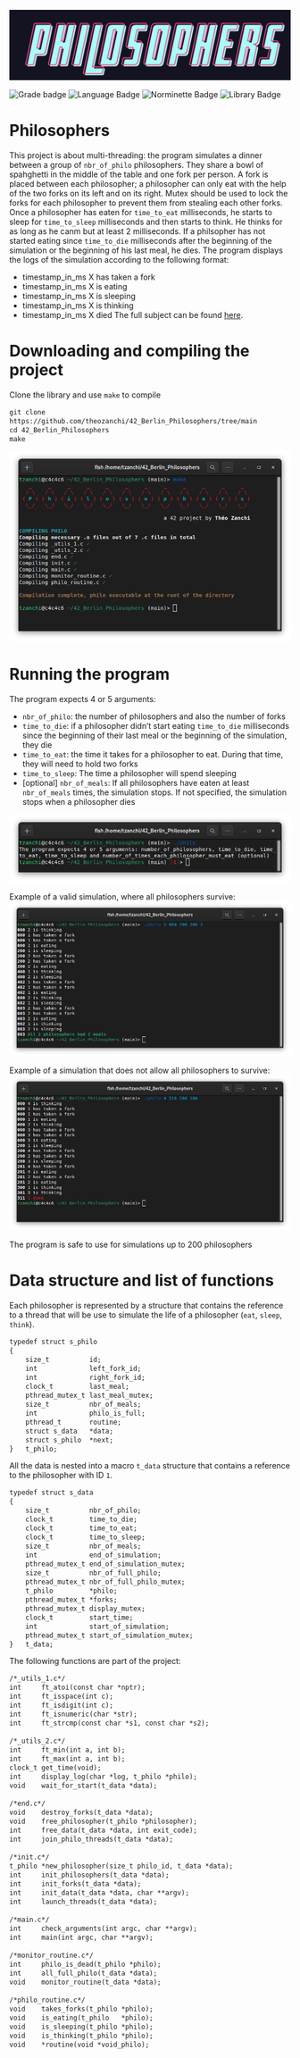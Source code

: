 ![Philosophers logo](.media/philosophers_logo.png)

![Grade badge](https://img.shields.io/badge/125_%2F_100-004d40?label=final%20grade&labelColor=151515&logo=data:image/svg%2bxml;base64,PHN2ZyB4bWxucz0iaHR0cDovL3d3dy53My5vcmcvMjAwMC9zdmciIGhlaWdodD0iMjRweCIgdmlld0JveD0iMCAwIDI0IDI0IiB3aWR0aD0iMjRweCIgZmlsbD0iI0ZGRkZGRiI+PHBhdGggZD0iTTAgMGgyNHYyNEgweiIgZmlsbD0ibm9uZSIvPjxwYXRoIGQ9Ik0xMiAxNy4yN0wxOC4xOCAyMWwtMS42NC03LjAzTDIyIDkuMjRsLTcuMTktLjYxTDEyIDIgOS4xOSA4LjYzIDIgOS4yNGw1LjQ2IDQuNzNMNS44MiAyMXoiLz48L3N2Zz4=) ![Language Badge](https://img.shields.io/badge/C-fe428e?logo=C&label=language&labelColor=151515) ![Norminette Badge](https://img.shields.io/badge/passing-brightgreen?logo=42&label=norminette&labelColor=151515) ![Library Badge](https://img.shields.io/badge/none-c40233?logo=GitHub&label=library%20used&labelColor=151515)

# Philosophers

This project is about multi-threading: the program simulates a dinner between a group of `nbr_of_philo` philosophers. They share a bowl of spahghetti in the middle of the table and one fork per person. 
A fork is placed between each philosopher; a philosopher can only eat with the help of the two forks on its left and on its right. 
Mutex should be used to lock the forks for each philosopher to prevent them from stealing each other forks.
Once a philosopher has eaten for `time_to_eat` milliseconds, he starts to sleep for `time_to_sleep` milliseconds and then starts to think. He thinks for as long as he canm but at least 2 milliseconds. 
If a philsopher has not started eating since `time_to_die` milliseconds after the beginning of the simulation or the beginning of his last meal, he dies. 
The program displays the logs of the simulation according to the following format:
* timestamp_in_ms X has taken a fork
* timestamp_in_ms X is eating
* timestamp_in_ms X is sleeping
* timestamp_in_ms X is thinking
* timestamp_in_ms X died
The full subject can be found [here](.media/en.subject.pdf).

# Downloading and compiling the project

Clone the library and use `make` to compile
```
git clone https://github.com/theozanchi/42_Berlin_Philosophers/tree/main
cd 42_Berlin_Philosophers
make
```
![Compilation screenshot](.media/compilation_complete_screenshot.png)

# Running the program
The program expects 4 or 5 arguments:
* `nbr_of_philo`: the number of philosophers and also the number of forks
* `time_to_die`: if a philosopher didn’t start eating `time_to_die` milliseconds since the beginning of their last meal or the beginning of the simulation, they die
* `time_to_eat`: the time it takes for a philosopher to eat. During that time, they will need to hold two forks
* `time_to_sleep`:  The time a philosopher will spend sleeping
* [optional] `nbr_of_meals`: If all philosophers have eaten at least `nbr_of_meals` times, the simulation stops. If not specified, the simulation stops when a philosopher dies

![Arguments screenshot](.media/wrong_arguments.png)


Example of a valid simulation, where all philosophers survive:
![Valid simulation](.media/simulation_2_800_200_200_2.png)

Example of a simulation that does not allow all philosophers to survive:
![Deadful simulation](.media/simulation_4_310_200_100.png)

The program is safe to use for simulations up to 200 philosophers

# Data structure and list of functions
Each philosopher is represented by a structure that contains the reference to a thread that will be use to simulate the life of a philosopher (`eat`, `sleep`, `think`).
```
typedef struct s_philo
{
	size_t			id;
	int				left_fork_id;
	int				right_fork_id;
	clock_t			last_meal;
	pthread_mutex_t	last_meal_mutex;
	size_t			nbr_of_meals;
	int				philo_is_full;
	pthread_t		routine;
	struct s_data	*data;
	struct s_philo	*next;
}	t_philo;
```
All the data is nested into a macro `t_data` structure that contains a reference to the philosopher with ID `1`.
```
typedef struct s_data
{
	size_t			nbr_of_philo;
	clock_t			time_to_die;
	clock_t			time_to_eat;
	clock_t			time_to_sleep;
	size_t			nbr_of_meals;
	int				end_of_simulation;
	pthread_mutex_t	end_of_simulation_mutex;
	size_t			nbr_of_full_philo;
	pthread_mutex_t	nbr_of_full_philo_mutex;
	t_philo			*philo;
	pthread_mutex_t	*forks;
	pthread_mutex_t	display_mutex;
	clock_t			start_time;
	int				start_of_simulation;
	pthread_mutex_t	start_of_simulation_mutex;
}	t_data;
```

The following functions are part of the project:
```
/*_utils_1.c*/
int		ft_atoi(const char *nptr);
int		ft_isspace(int c);
int		ft_isdigit(int c);
int		ft_isnumeric(char *str);
int		ft_strcmp(const char *s1, const char *s2);

/*_utils_2.c*/
int		ft_min(int a, int b);
int		ft_max(int a, int b);
clock_t	get_time(void);
int		display_log(char *log, t_philo *philo);
void	wait_for_start(t_data *data);

/*end.c*/
void	destroy_forks(t_data *data);
void	free_philosopher(t_philo *philosopher);
int		free_data(t_data *data, int exit_code);
int		join_philo_threads(t_data *data);

/*init.c*/
t_philo	*new_philosopher(size_t philo_id, t_data *data);
int		init_philosophers(t_data *data);
int		init_forks(t_data *data);
int		init_data(t_data *data, char **argv);
int		launch_threads(t_data *data);

/*main.c*/
int		check_arguments(int argc, char **argv);
int		main(int argc, char **argv);

/*monitor_routine.c*/
int		philo_is_dead(t_philo *philo);
int		all_full_philo(t_data *data);
void	monitor_routine(t_data *data);

/*philo_routine.c*/
void	takes_forks(t_philo *philo);
void	is_eating(t_philo	*philo);
void	is_sleeping(t_philo *philo);
void	is_thinking(t_philo *philo);
void	*routine(void *void_philo);
```
